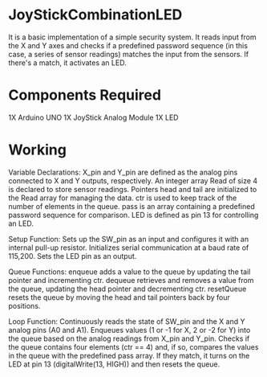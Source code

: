 # JoyStickCombinationLED
It is a basic implementation of a simple security system. It reads input from the X and Y axes and checks if a predefined password sequence (in this case, a series of sensor readings) matches the input from the sensors. If there's a match, it activates an LED.

# Components Required
1X Arduino UNO
1X JoyStick Analog Module 
1X LED 

# Working 
  Variable Declarations:
        X_pin and Y_pin are defined as the analog pins connected to X and Y outputs, respectively.
        An integer array Read of size 4 is declared to store sensor readings.
        Pointers head and tail are initialized to the Read array for managing the data.
        ctr is used to keep track of the number of elements in the queue.
        pass is an array containing a predefined password sequence for comparison.
        LED is defined as pin 13 for controlling an LED.

   Setup Function:
        Sets up the SW_pin as an input and configures it with an internal pull-up resistor.
        Initializes serial communication at a baud rate of 115,200.
        Sets the LED pin as an output.

  Queue Functions:
        enqueue adds a value to the queue by updating the tail pointer and incrementing ctr.
        dequeue retrieves and removes a value from the queue, updating the head pointer and decrementing ctr.
        resetQueue resets the queue by moving the head and tail pointers back by four positions.

   Loop Function:
        Continuously reads the state of SW_pin and the X and Y analog pins (A0 and A1).
        Enqueues values (1 or -1 for X, 2 or -2 for Y) into the queue based on the analog readings from X_pin and Y_pin.
        Checks if the queue contains four elements (ctr == 4) and, if so, compares the values in the queue with the predefined pass array. If they match, it turns on the LED at pin 13 (digitalWrite(13, HIGH)) and then resets the queue.
